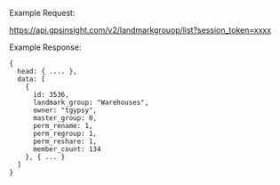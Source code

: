 Example Request:

https://api.gpsinsight.com/v2/landmarkgrouop/list?session_token=xxxx

Example Response:

    {
      head: { .... },
      data: [
        {
          id: 3536,
          landmark_group: "Warehouses",
          owner: "tgypsy",
          master_group: 0,
          perm_rename: 1,
          perm_regroup: 1,
          perm_reshare: 1,
          member_count: 134
        }, { ... }
      ]
    }
